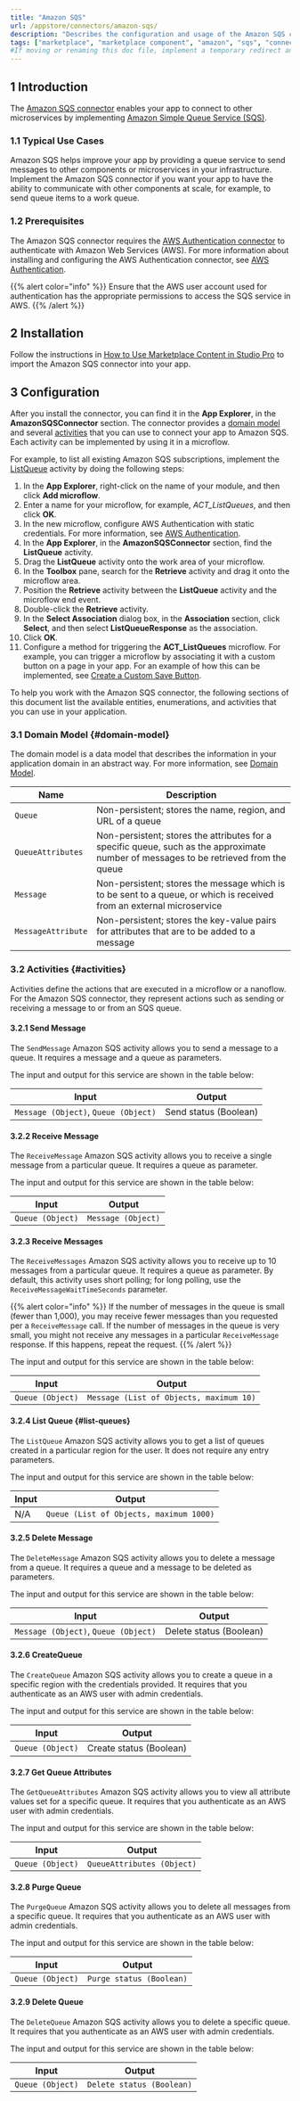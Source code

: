 ```yaml
---
title: "Amazon SQS"
url: /appstore/connectors/amazon-sqs/
description: "Describes the configuration and usage of the Amazon SQS connector from the Mendix Marketplace."
tags: ["marketplace", "marketplace component", "amazon", "sqs", "connector"]
#If moving or renaming this doc file, implement a temporary redirect and let the respective team know they should update the URL in the product. See Mapping to Products for more details. 
---
```


## 1 Introduction

The [Amazon SQS connector]([#needs-url]) enables your app to connect to other microservices by implementing [Amazon Simple Queue Service (SQS)](https://aws.amazon.com/sqs/).

### 1.1 Typical Use Cases

Amazon SQS helps improve your app by providing a queue service to send messages to other components or microservices in your infrastructure. Implement the Amazon SQS connector if you want your app to have the ability to communicate with other components at scale, for example, to send queue items to a work queue.

### 1.2 Prerequisites

The Amazon SQS connector requires the [AWS Authentication connector](https://marketplace.mendix.com/link/component/120333) to authenticate with Amazon Web Services (AWS). For more information about installing and configuring the AWS Authentication connector, see [AWS Authentication](/appstore/connectors/aws-authentication/).

{{% alert color="info" %}}
Ensure that the AWS user account used for authentication has the appropriate permissions to access the SQS service in AWS.
{{% /alert %}}

## 2 Installation

Follow the instructions in [How to Use Marketplace Content in Studio Pro](/appstore/general/app-store-content/) to import the Amazon SQS connector into your app.

## 3 Configuration

After you install the connector, you can find it in the **App Explorer**, in the **AmazonSQSConnector** section. The connector provides a [domain model](#domain-model) and several [activities](#activities) that you can use to connect your app to Amazon SQS. Each activity can be implemented by using it in a microflow.

For example, to list all existing Amazon SQS subscriptions, implement the [ListQueue](#list-queues) activity by doing the following steps:

1. In the **App Explorer**, right-click on the name of your module, and then click **Add microflow**.
2. Enter a name for your microflow, for example, *ACT_ListQueues*, and then click **OK**.
3. In the new microflow, configure AWS Authentication with static credentials.
    For more information, see [AWS Authentication](/appstore/connectors/aws-authentication/#static).
4. In the **App Explorer**, in the **AmazonSQSConnector** section, find the **ListQueue** activity.
5. Drag the **ListQueue** activity onto the work area of your microflow.
6. In the **Toolbox** pane, search for the **Retrieve** activity and drag it onto the microflow area.
7. Position the **Retrieve** activity between the **ListQueue** activity and the microflow end event.
8. Double-click the **Retrieve** activity.
9. In the **Select Association** dialog box, in the **Association** section, click **Select**, and then select **ListQueueResponse** as the association.
10. Click **OK**.
11. Configure a method for triggering the **ACT_ListQueues** microflow.
    For example, you can trigger a microflow by associating it with a custom button on a page in your app. For an example of how this can be implemented, see [Create a Custom Save Button](/howto/logic-business-rules/create-a-custom-save-button/).

To help you work with the Amazon SQS connector, the following sections of this document list the available entities, enumerations, and activities that you can use in your application.

### 3.1 Domain Model {#domain-model}

The domain model is a data model that describes the information in your application domain in an abstract way. For more information, see [Domain Model](/refguide/domain-model/).

| Name | Description |
| --- | --- |
| `Queue` | Non-persistent; stores the name, region, and URL of a queue |
| `QueueAttributes` | Non-persistent; stores the attributes for a specific queue, such as the approximate number of messages to be retrieved from the queue |
| `Message` | Non-persistent; stores the message which is to be sent to a queue, or which is received from an external microservice  |
| `MessageAttribute` | Non-persistent; stores the key-value pairs for attributes that are to be added to a message |

### 3.2 Activities {#activities}

Activities define the actions that are executed in a microflow or a nanoflow. For the Amazon SQS connector, they represent actions such as sending or receiving a message to or from an SQS queue.

#### 3.2.1 Send Message

The `SendMessage` Amazon SQS activity allows you to send a message to a queue. It requires a message and a queue as parameters.

The input and output for this service are shown in the table below:

| Input | Output |
| --- | --- |
| `Message (Object)`, `Queue (Object)` | Send status (Boolean) |

#### 3.2.2 Receive Message

The `ReceiveMessage` Amazon SQS activity allows you to receive a single message from a particular queue. It requires a queue as parameter.

The input and output for this service are shown in the table below:

| Input | Output |
| --- | --- |
| `Queue (Object)` | `Message (Object)` |

#### 3.2.3 Receive Messages

The `ReceiveMessages` Amazon SQS activity allows you to receive up to 10 messages from a particular queue. It requires a queue as parameter. By default, this activity uses short polling; for long polling, use the `ReceiveMessageWaitTimeSeconds` parameter.

{{% alert color="info" %}}
If the number of messages in the queue is small (fewer than 1,000), you may receive fewer messages than you requested per a `ReceiveMessage` call. If the number of messages in the queue is very small, you might not receive any messages in a particular `ReceiveMessage` response. If this happens, repeat the request.
{{% /alert %}}

The input and output for this service are shown in the table below:

| Input | Output |
| --- | --- |
| `Queue (Object)` | `Message (List of Objects, maximum 10)` |

#### 3.2.4 List Queue {#list-queues}

The `ListQueue` Amazon SQS activity allows you to get a list of queues created in a particular region for the user. It does not require any entry parameters.

The input and output for this service are shown in the table below:

| Input | Output |
| --- | --- |
| N/A | `Queue (List of Objects, maximum 1000)` |

#### 3.2.5 Delete Message

The `DeleteMessage` Amazon SQS activity allows you to delete a message from a queue. It requires a queue and a message to be deleted as parameters.

The input and output for this service are shown in the table below:

| Input | Output |
| --- | --- |
| `Message (Object)`, `Queue (Object)` | Delete status (Boolean) |

#### 3.2.6 CreateQueue

The `CreateQueue` Amazon SQS activity allows you to create a queue in a specific region with the credentials provided. It requires that you authenticate as an AWS user with admin credentials.

The input and output for this service are shown in the table below:

| Input | Output |
| --- | --- |
| `Queue (Object)` | Create status (Boolean) |

#### 3.2.7 Get Queue Attributes

The `GetQueueAttributes` Amazon SQS activity allows you to view all attribute values set for a specific queue. It requires that you authenticate as an AWS user with admin credentials.

The input and output for this service are shown in the table below:

| Input | Output |
| --- | --- |
| `Queue (Object)` | `QueueAttributes (Object)` |

#### 3.2.8 Purge Queue

The `PurgeQueue` Amazon SQS activity allows you to delete all messages from a specific queue. It requires that you authenticate as an AWS user with admin credentials.

The input and output for this service are shown in the table below:

| Input | Output |
| --- | --- |
| `Queue (Object)` | `Purge status (Boolean)` |

#### 3.2.9 Delete Queue

The `DeleteQueue` Amazon SQS activity allows you to delete a specific queue. It requires that you authenticate as an AWS user with admin credentials.

The input and output for this service are shown in the table below:

| Input | Output |
| --- | --- |
| `Queue (Object)` | `Delete status (Boolean)` |
